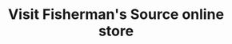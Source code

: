 ---
title: Visit Fisherman's Source online store
description: Fisherman's Source
img: /img/clients/fishermans.png
link: http://www.fishermenssource.com/
---